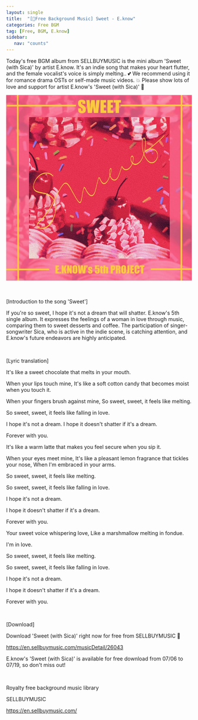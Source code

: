 ```yaml
---
layout: single
title:  "[🎵Free Background Music] Sweet - E.know"
categories: Free BGM
tag: [Free, BGM, E.know]
sidebar:
   nav: "counts"
---
```

<p>Today&#39;s free BGM album from SELLBUYMUSIC is the mini album &#39;Sweet (with Sica)&#39; by artist E.know. It&#39;s an indie song that makes your heart flutter, and the female vocalist&#39;s voice is simply melting.. 💕 We recommend using it for romance drama OSTs or self-made music videos. 💥 Please show lots of love and support for artist E.know&#39;s &#39;Sweet (with Sica)&#39; 🌟</p>
<p><img src="/images/2023-07-11-FreeE.know/20230711_FreeBGM_Sweet.jpg" alt="[image 1] Sweet(with Sica) by E.know - album jacket photo"></p>
<p>&nbsp;</p>
<p>[Introduction to the song &#39;Sweet&#39;]</p>
<p>If you&#39;re so sweet, I hope it&#39;s not a dream that will shatter. E.know&#39;s 5th single album. It expresses the feelings of a woman in love through music, comparing them to sweet desserts and coffee. The participation of singer-songwriter Sica, who is active in the indie scene, is catching attention, and E.know&#39;s future endeavors are highly anticipated.</p>
<p>&nbsp;</p>
<p>[Lyric translation]</p>
<p>It&#39;s like a sweet chocolate that melts in your mouth. </p>
<p>When your lips touch mine, It&#39;s like a soft cotton candy that becomes moist when you touch it. </p>
<p>When your fingers brush against mine, So sweet, sweet, it feels like melting. </p>
<p>So sweet, sweet, it feels like falling in love. </p>
<p>I hope it&#39;s not a dream. I hope it doesn&#39;t shatter if it&#39;s a dream. </p>
<p>Forever with you.</p>
<p>It&#39;s like a warm latte that makes you feel secure when you sip it. </p>
<p>When your eyes meet mine, It&#39;s like a pleasant lemon fragrance that tickles your nose, When I&#39;m embraced in your arms.</p>
<p>So sweet, sweet, it feels like melting. </p>
<p>So sweet, sweet, it feels like falling in love. </p>
<p>I hope it&#39;s not a dream. </p>
<p>I hope it doesn&#39;t shatter if it&#39;s a dream. </p>
<p>Forever with you.</p>
<p>Your sweet voice whispering love, Like a marshmallow melting in fondue. </p>
<p>I&#39;m in love.</p>
<p>So sweet, sweet, it feels like melting. </p>
<p>So sweet, sweet, it feels like falling in love. </p>
<p>I hope it&#39;s not a dream. </p>
<p>I hope it doesn&#39;t shatter if it&#39;s a dream. </p>
<p>Forever with you.</p>
<p>&nbsp;</p>
<p>[Download]</p>
<p>Download &#39;Sweet (with Sica)&#39; right now for free from SELLBUYMUSIC 🤎 </p>
<p><a href='https://en.sellbuymusic.com/musicDetail/26043' target='_blank' class='url'>https://en.sellbuymusic.com/musicDetail/26043</a></p>
<p>E.know&#39;s &#39;Sweet (with Sica)&#39; is available for free download from 07/06 to 07/19, so don&#39;t miss out!</p>
<p>&nbsp;</p>
<p>Royalty free background music library</p>
<p>SELLBUYMUSIC</p>
<p><a href='https://en.sellbuymusic.com/' target='_blank' class='url'>https://en.sellbuymusic.com/</a></p>